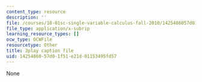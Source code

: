 ```yaml
---
content_type: resource
description: ''
file: /courses/18-01sc-single-variable-calculus-fall-2010/1425486057d01f51e21d01153495fd57_KhwQKE_tld0.srt
file_type: application/x-subrip
learning_resource_types: []
ocw_type: OCWFile
resourcetype: Other
title: 3play caption file
uid: 14254860-57d0-1f51-e21d-01153495fd57
---
```

None

